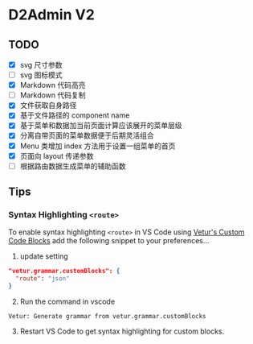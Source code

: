# D2Admin V2

## TODO

- [x] svg 尺寸参数
- [ ] svg 图标模式
- [x] Markdown 代码高亮
- [ ] Markdown 代码复制
- [x] 文件获取自身路径
- [x] 基于文件路径的 component name
- [x] 基于菜单和数据加当前页面计算应该展开的菜单层级
- [x] 分离自带页面的菜单数据便于后期灵活组合
- [x] Menu 类增加 index 方法用于设置一组菜单的首页
- [x] 页面向 layout 传递参数
- [ ] 根据路由数据生成菜单的辅助函数

## Tips

### Syntax Highlighting `<route>`

To enable syntax highlighting `<route>` in VS Code using [Vetur's Custom Code Blocks](https://vuejs.github.io/vetur/highlighting.html#custom-block) add the following snippet to your preferences...

1. update setting
 
``` json
"vetur.grammar.customBlocks": {
  "route": "json"
}
```

2. Run the command in vscode
 
`Vetur: Generate grammar from vetur.grammar.customBlocks`

3. Restart VS Code to get syntax highlighting for custom blocks.
